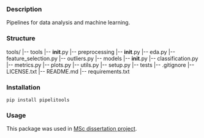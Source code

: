 ### Description

Pipelines for data analysis and machine learning.

### Structure

tools/
|-- tools
	|-- __init__.py
	|-- preprocessing
		|-- __init__.py
		|-- eda.py
		|-- feature_selection.py
		|-- outliers.py
	|-- models
		|-- __init__.py
		|-- classification.py
		|-- metrics.py
	|-- plots.py
	|-- utils.py
|-- setup.py
|-- tests
|-- .gitignore
|-- LICENSE.txt
|-- README.md
|-- requirements.txt

### Installation

```
pip install pipelitools
```

### Usage

This package was used in [MSc dissertation project](https://github.com/nastiag67/ecgn).
